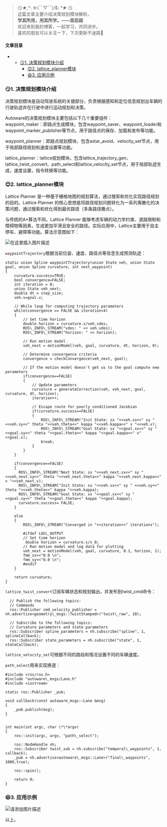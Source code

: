 







> 
> 😏*★,°*:.☆(￣▽￣)/$:*.°★* 😏  
>  这篇文章主要介绍决策规划模块解析。  
>  **学其所用，用其所学。——梁启超**  
>  欢迎来到我的博客，一起学习，共同进步。  
>  喜欢的朋友可以关注一下，下次更新不迷路🥞
> 
> 
> 




#### 文章目录


* + [:smirk:1. 决策规划模块介绍](#smirk1__7)
	+ [:blush:2. lattice\_planner模块](#blush2_lattice_planner_16)
	+ [:satisfied:3. 应用示例](#satisfied3__135)




### 😏1. 决策规划模块介绍


决策规划模块是自动驾驶系统的关键部分，负责根据感知和定位信息规划出车辆的行驶轨迹并在行驶中进行运动规划和决策。


Autoware的决策规划模块主要包括以下几个重要组件：  
 waypoint\_maker：即路点生成模块，包含waypoint\_saver、waypoint\_loader和waypoint\_marker\_publisher等节点，用于路径点的保存、加载和发布等功能。


waypoint\_planner：即路点规划模块，包含astar\_avoid、velocity\_set节点，用于局部路径规划和速度设置等功能。


lattice\_planner：lattice规划模块，包含lattice\_trajectory\_gen、lattice\_twist\_convert、path\_select和lattice\_velocity\_set节点，用于局部轨迹生成，速度设置，指令转换等功能。


### 😊2. lattice\_planner模块


Lattice Planner 是一种基于栅格地图的规划算法，通过搜索和优化实现路径规划的目的。Lattice Planner 的核心思想是将路径规划问题转化为一系列离散化的决策问题，通过搜索和优化得到最优路径（多条路径撒点）。


与传统的A\*算法不同，Lattice Planner 能够考虑车辆的动力学约束、道路限制和障碍物等因素，生成更加平滑且安全的路径。实际应用中，Lattice主要用于自主停车、避障等功能。算法示意图如下：


![在这里插入图片描述](https://img-blog.csdnimg.cn/6fb30c1ddcb94159a387b13ef9386916.png)


`waypointTrajectory`根据当前位姿、速度、路径点等信息生成预测轨迹：



```
static union Spline waypointTrajectory(union State veh, union State goal, union Spline curvature, int next_waypoint)
{
    curvature.success=TRUE;  
    bool convergence=FALSE;
    int iteration = 0;
    union State veh_next;
    double dt = step_size;
    veh.v=goal.v;

    // While loop for computing trajectory parameters
    while(convergence == FALSE && iteration<4)
    {
        // Set time horizon
        double horizon = curvature.s/veh.vdes;
        ROS\_INFO\_STREAM("vdes: " << veh.vdes);
        ROS\_INFO\_STREAM("horizon: " << horizon);

        // Run motion model
        veh_next = motionModel(veh, goal, curvature, dt, horizon, 0);
        
        // Determine convergence criteria
        convergence = checkConvergence(veh_next, goal);

        // If the motion model doesn't get us to the goal compute new parameters
        if(convergence==FALSE)
        {
            // Update parameters
            curvature = generateCorrection(veh, veh_next, goal, curvature, dt, horizon);
            iteration++;

            // Escape route for poorly conditioned Jacobian
            if(curvature.success==FALSE)
            {
                ROS\_INFO\_STREAM("Init State: sx "<<veh.sx<<" sy " <<veh.sy<<" theta "<<veh.theta<<" kappa "<<veh.kappa<<" v "<<veh.v);
                ROS\_INFO\_STREAM("Goal State: sx "<<goal.sx<<" sy " <<goal.sy<<" theta "<<goal.theta<<" kappa "<<goal.kappa<<" v"<<goal.v);
                break;
            }
        }    
    }

    if(convergence==FALSE)
    {
      ROS\_INFO\_STREAM("Next State: sx "<<veh_next.sx<<" sy " <<veh_next.sy<<" theta "<<veh_next.theta<<" kappa "<<veh_next.kappa<<" v "<<veh_next.v);
      ROS\_INFO\_STREAM("Init State: sx "<<veh.sx<<" sy " <<veh.sy<<" theta "<<veh.theta<<" kappa "<<veh.kappa);
      ROS\_INFO\_STREAM("Goal State: sx "<<goal.sx<<" sy " <<goal.sy<<" theta "<<goal.theta<<" kappa "<<goal.kappa);
      curvature.success= FALSE;
    }

    else
    {
        ROS\_INFO\_STREAM("Converged in "<<iteration<<" iterations");

        #ifdef LOG\_OUTPUT
        // Set time horizon
         double horizon = curvature.s/v_0;
        // Run motion model and log data for plotting
        veh_next = motionModel(veh, goal, curvature, 0.1, horizon, 1);
        fmm_sx<<"0.0 \n";
        fmm_sy<<"0.0 \n";
        #endif
    }

    return curvature;
}

```

`lattice_twist_convert`订阅车辆状态和规划输出，并发布到twist\_cmd命令：



```
  // Publish the following topics:
  // Commands
  ros::Publisher cmd_velocity_publisher = nh.advertise<geometry\_msgs::TwistStamped>("twist\_raw", 10);

  // Subscribe to the following topics:
  // Curvature parameters and state parameters
  ros::Subscriber spline_parameters = nh.subscribe("spline", 1, splineCallback);
  ros::Subscriber state_parameters = nh.subscribe("state", 1, stateCallback);

```

`lattice_velocity_set`可根据不同的路段和情况设置不同的车辆速度。


`path_select`用来实现换道：



```
#include <ros/ros.h>
#include "autoware\_msgs/Lane.h"
#include <iostream>

static ros::Publisher _pub;

void callback(const autoware_msgs::Lane &msg)
{
    _pub.publish(msg);
}


int main(int argc, char \*\*argv)
{
    ros::init(argc, argv, "path\_select");

    ros::NodeHandle nh;
    ros::Subscriber twist_sub = nh.subscribe("temporal\_waypoints", 1, callback);
    _pub = nh.advertise<autoware\_msgs::Lane>("final\_waypoints", 1000,true);

    ros::spin();

    return 0;
}

```

### 😆3. 应用示例


![请添加图片描述](https://img-blog.csdnimg.cn/5ea93bb657184b9eb8515cc76047c16a.png)


以上。





